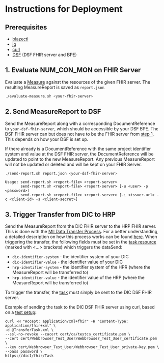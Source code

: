 # Instructions for Deployment

## Prerequisites

- [blazectl](https://github.com/samply/blazectl)
- [jq](https://jqlang.org/)
- [curl](https://curl.se/)
- [DSF](https://dsf.dev/) (DSF FHIR server and BPE)

## 1. Evaluate NUM_CON_MON on FHIR Server

Evaluate a [Measure](num-con-mon.yml) against the resources of the given FHIR server. The resulting MeasureReport is saved as `report.json`.

```sh
./evaluate-measure.sh <your-fhir-server>
```

## 2. Send MeasureReport to DSF

Send the MeasureReport along with a corresponding DocumentReference to `your-dsf-fhir-server`, which should be accessible
by your DSF BPE. The DSF FHIR server can but does not have to be the FHIR server from [step 1](#1-evaluate-num_con_mon-on-fhir-server). This depends on how 
your DSF is set up.

If there already is a DocumentReference with the same project identifier system and value at the DSF FHIR server, the
DocumentReference will be updated to point to the new MeasureReport. Any previous MeasureReport will not be updated or 
deleted and will be kept on your FHIR Server.

```sh
./send-report.sh report.json <your-dsf-fhir-server>
```

```
Usage: send-report.sh <report-file> <report-server>
       send-report.sh <report-file> <report-server> [-u <user> -p <password>]
       send-report.sh <report-file> <report-server> [-i <issuer-url> -c <client-id> -s <client-secret>]
```

## 3. Trigger Transfer from DIC to HRP

Send the MeasureReport from the DIC FHIR server to the HRP FHIR server. This is done with the 
[MII Data Transfer Process](https://github.com/medizininformatik-initiative/mii-process-data-transfer). For a better 
understanding, a detailed description on how this process works can be found 
[here](https://github.com/medizininformatik-initiative/mii-process-data-transfer/wiki). When triggering the transfer,
the following fields must be set in the [task resource](TransferTask.xml) (marked with <...> brackets) which triggers the dataSend:
* `dic-identifier-system` - the identifier system of your DIC
* `dic-identifier-value` - the identifier value of your DIC
* `hrp-identifier-system` - the identifier system of the HPR (where the MeasureReport will be transferred to)
* `hrp-identifier-value` - the identifier value of the HRP (where the MeasureReport will be transferred to)

To trigger the transfer, the [task](TransferTask.xml) must simply be sent to the DIC DSF FHIR server.

Example of sending the task to the DIC DSF FHIR server using curl, based on a 
[test setup](https://github.com/medizininformatik-initiative/mii-processes-test-setup/blob/main/docker/README-Process-Data-Transfer.md):

```
curl -H "Accept: application/xml+fhir" -H "Content-Type: application/fhir+xml" \
-d @TransferTask.xml \
--ssl-no-revoke --cacert cert/ca/testca_certificate.pem \
--cert cert/Webbrowser_Test_User/Webbrowser_Test_User_certificate.pem \
--key cert/Webbrowser_Test_User/Webbrowser_Test_User_private-key.pem \
--pass password \
https://dic1/fhir/Task
```
